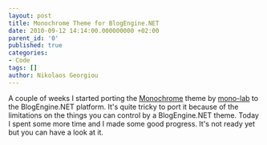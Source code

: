 ```yaml
---
layout: post
title: Monochrome Theme for BlogEngine.NET
date: 2010-09-12 14:14:00.000000000 +02:00
parent_id: '0'
published: true
categories:
- Code
tags: []
author: Nikolaos Georgiou
---
```


A couple of weeks I started porting the <a href="http://wordpress.org/extend/themes/monochrome" target="_blank">Monochrome</a> theme by <a href="http://www.mono-lab.net/" target="_blank">mono-lab</a> to the BlogEngine.NET platform. It's quite tricky to port it because of the limitations on the things you can control by a BlogEngine.NET theme. Today I spent some more time and I made some good progress. It's not ready yet but you can have a look at it.

